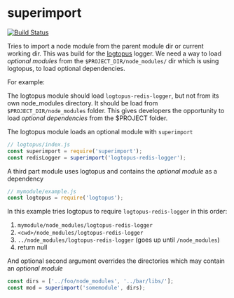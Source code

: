 # superimport

[![Build Status](https://travis-ci.org/Andifeind/superimport.svg?branch=master)](https://travis-ci.org/Andifeind/superimport)

Tries to import a node module from the parent module dir or current working dir.
This was build for the [logtopus](https://github.com/Andifeind/logtopus) logger.
We need a way to load *optional modules* from the `$PROJECT_DIR/node_modules/` dir which is using logtopus, to load optional dependencies.

For example:

The logtopus module should load `logtopus-redis-logger`, but not from its own node_modules directory.
It should be load from `$PROJECT_DIR/node_modules` folder. This gives developers the
opportunity to load *optional dependencies* from the $PROJECT folder.

The logtopus module loads an optional module with `superimport`

```js
// logtopus/index.js
const superimport = require('superimport');
const redisLogger = superimport('logtopus-redis-logger');
```

A third part module uses logtopus and contains the *optional module* as a dependency

```js
// mymodule/example.js
const logtopus = require('logtopus');
```

In this example tries logtopus to require `logtopus-redis-logger` in this order:

1) `mymodule/node_modules/logtopus-redis-logger`  
2) `<cwd>/node_modules/logtopus-redis-logger`  
3) `../node_modules/logtopus-redis-logger` (goes up until `/node_modules`)  
4) return null

And optional second argument overrides the directories which may contain an *optional module*

```js
const dirs = ['../foo/node_modules', '../bar/libs/'];
const mod = superimport('somemodule', dirs);
```
